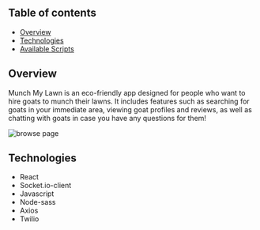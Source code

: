 ## Table of contents
* [Overview](#overview)
* [Technologies](#technologies)
* [Available Scripts](#available-scripts)

## Overview

Munch My Lawn is an eco-friendly app designed for people who want to hire goats to munch their lawns. It includes features such as searching for goats in your immediate area, viewing goat profiles and reviews, as well as chatting with goats in case you have any questions for them! 

![browse page](./src/images/browse.png)

## Technologies

* React
* Socket.io-client
* Javascript
* Node-sass
* Axios
* Twilio 
